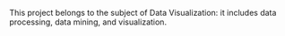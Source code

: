 This project belongs to the subject of Data Visualization: it includes data processing, data mining, and visualization.
